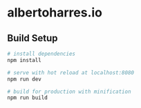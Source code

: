 # albertoharres.io

## Build Setup

``` bash
# install dependencies
npm install

# serve with hot reload at localhost:8080
npm run dev

# build for production with minification
npm run build
```
